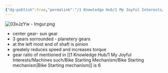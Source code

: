 ```yaml
---
{"dg-publish":true,"permalink":"/1 Knowledge Hub/1 My Joyful Interests/Machines such/planet gears/","noteIcon":""}
---
```


![03xJzYw - Imgur.png](/img/user/Obsidian%20Functional%20Stuff/z-All%20pdfs,%20Images%20&%20Small%20Excalidraws/03xJzYw%20-%20Imgur.png)

- center gear- sun gear
- 3 gears sorrounded - planetery gears
- at the left most end of shaft is pinion
- greately reduces speed and increases torque
- gear ratio of mentioned in [[1 Knowledge Hub/1 My Joyful Interests/Machines such/Bike Starting Mechanism/Bike Starting mechanism\|Bike Starting mechanism]] is 6